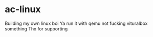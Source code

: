 # ac-linux
Building my own linux boi
Ya run it with qemu not fucking vituralbox something
Thx for supporting
